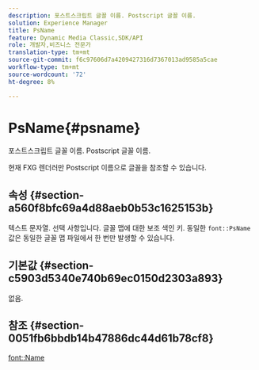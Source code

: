 ```yaml
---
description: 포스트스크립트 글꼴 이름. Postscript 글꼴 이름.
solution: Experience Manager
title: PsName
feature: Dynamic Media Classic,SDK/API
role: 개발자,비즈니스 전문가
translation-type: tm+mt
source-git-commit: f6c97606d7a4209427316d7367013ad9585a5cae
workflow-type: tm+mt
source-wordcount: '72'
ht-degree: 8%

---
```



# PsName{#psname}

포스트스크립트 글꼴 이름. Postscript 글꼴 이름.

현재 FXG 렌더러만 Postscript 이름으로 글꼴을 참조할 수 있습니다.

## 속성 {#section-a560f8bfc69a4d88aeb0b53c1625153b}

텍스트 문자열. 선택 사항입니다. 글꼴 맵에 대한 보조 색인 키. 동일한 `font::PsName` 값은 동일한 글꼴 맵 파일에서 한 번만 발생할 수 있습니다.

## 기본값 {#section-c5903d5340e740b69ec0150d2303a893}

없음.

## 참조 {#section-0051fb6bbdb14b47886dc44d61b78cf8}

[font::Name](/help/aem-is-ir-api/is-api/image-catalog/image-serving-api-ref/c-image-catalog-reference/c-font-map-reference/r-name-font.md)
